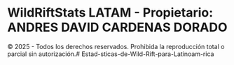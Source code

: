 # WildRiftStats LATAM - Propietario: ANDRES DAVID CARDENAS DORADO

© 2025 - Todos los derechos reservados. 
Prohibida la reproducción total o parcial sin autorización.# Estad-sticas-de-Wild-Rift-para-Latinoam-rica
